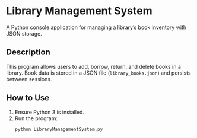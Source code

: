 # Library Management System

A Python console application for managing a library’s book inventory with JSON storage.

## Description
This program allows users to add, borrow, return, and delete books in a library. Book data is stored in a JSON file (`library_books.json`) and persists between sessions.

## How to Use
1. Ensure Python 3 is installed.
2. Run the program:
   ```bash
   python LibraryManagementSystem.py
   
